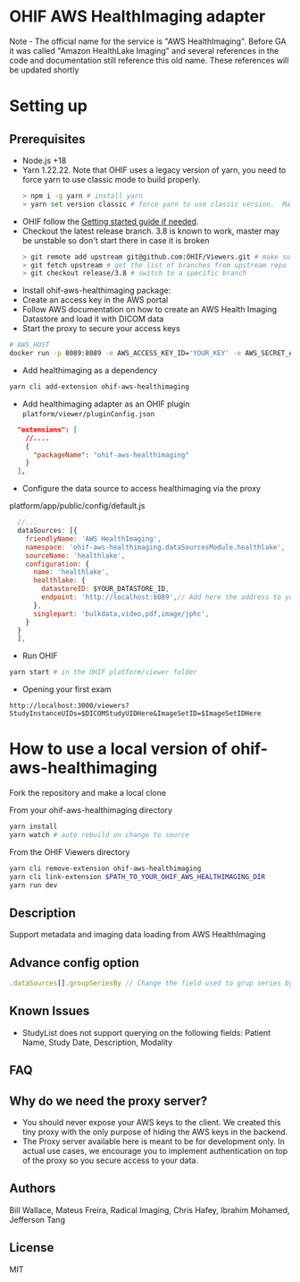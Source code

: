 # OHIF AWS HealthImaging adapter

Note - The official name for the service is "AWS HealthImaging".  Before GA it was called "Amazon HealthLake Imaging" and several references in the code and documentation still reference this old name.  These references will be updated shortly

# Setting up

## Prerequisites
* Node.js +18
* Yarn 1.22.22.  Note that OHIF uses a legacy version of yarn, you need to force yarn to use classic mode to build properly.  
  ``` bash
  > npm i -g yarn # install yarn
  > yarn set version classic # force yarn to use classic version.  Make sure you do this from your repo directories
  ```
* OHIF follow the [Getting started guide if needed](https://v3-docs.ohif.org/development/getting-started/).
* Checkout the latest release branch.  3.8 is known to work, master may be unstable so don't start there in case it is broken
  ```bash
  > git remote add upstream git@github.com:OHIF/Viewers.git # make sure your fork upstream is set properly
  > git fetch upstream # get the list of branches from upstream repo
  > git checkout release/3.8 # switch to a specific branch
  ```
* Install ohif-aws-healthimaging package:
* Create an access key in the AWS portal
* Follow AWS documentation on how to create an AWS Health Imaging Datastore and load it with DICOM data
* Start the proxy to secure your access keys
```bash
# AWS_HOST
docker run -p 8089:8089 -e AWS_ACCESS_KEY_ID='YOUR_KEY' -e AWS_SECRET_ACCESS_KEY='YOUR_SECRET' -e AWS_REGION='YOUR_REGION' flexview/ohif-aws-healthimaging-proxy
```
* Add healthimaging as a dependency 
```bash
yarn cli add-extension ohif-aws-healthimaging
```
* Add healthimaging adapter as an OHIF plugin `platform/viewer/pluginConfig.json`
```json
  "extensions": [
    //....
    {
      "packageName": "ohif-aws-healthimaging"
    }
  ],

```
* Configure the data source to access healthimaging via the proxy

platform/app/public/config/default.js
```js
  //...
  dataSources: [{
    friendlyName: 'AWS HealthImaging',
    namespace: 'ohif-aws-healthimaging.dataSourcesModule.healthlake',
    sourceName: 'healthlake',
    configuration: {
      name: 'healthlake',
      healthlake: {
        datastoreID: $YOUR_DATASTORE_ID,
        endpoint: 'http://localhost:8089',// Add here the address to you proxy
      },
      singlepart: 'bulkdata,video,pdf,image/jphc',
    }
  }
  ],

```
* Run OHIF
```bash
yarn start # in the OHIF platform/viewer folder
```
* Opening your first exam
```
http://localhost:3000/viewers?StudyInstanceUIDs=$DICOMStudyUIDHere&ImageSetID=$ImageSetIDHere
```

# How to use a local version of ohif-aws-healthimaging

Fork the repository and make a local clone

From your ohif-aws-healthimaging directory

```bash
yarn install
yarn watch # auto rebuild on change to source
```

From the OHIF Viewers directory
```bash
yarn cli remove-extension ohif-aws-healthimaging
yarn cli link-extension $PATH_TO_YOUR_OHIF_AWS_HEALTHIMAGING_DIR
yarn run dev
```

## Description 
Support metadata and imaging data loading from AWS HealthImaging

## Advance config option
```javascript
.dataSources[].groupSeriesBy // Change the field used to grup series by, the default value is `seriesNumber`. Ps grouping by SeriesInstanceUID will result into one series per Image Set
```

## Known Issues
* StudyList does not support querying on the following fields: Patient Name, Study Date, Description, Modality

## FAQ
## Why do we need the proxy server?
* You should never expose your AWS keys to the client. We created this tiny proxy with the only purpose of hiding the AWS keys in the backend.
* The Proxy server available here is meant to be for development only. In actual use cases, we encourage you to implement authentication on top of the proxy so you secure access to your data.


## Authors 
Bill Wallace, Mateus Freira, Radical Imaging, Chris Hafey, Ibrahim Mohamed, Jefferson Tang

## License 
MIT

